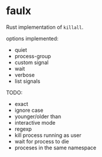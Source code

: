 # faulx

Rust implementation of `killall`.

options implemented:

- quiet
- process-group
- custom signal
- wait
- verbose
- list signals

TODO:

- exact
- ignore case
- younger/older than
- interactive mode
- regexp
- kill process running as user
- wait for process to die
- proceses in the same namespace
